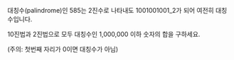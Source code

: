 대칭수(palindrome)인 585는 2진수로 나타내도 1001001001_2가 되어 여전히 대칭수입니다.

10진법과 2진법으로 모두 대칭수인 1,000,000 이하 숫자의 합을 구하세요.

(주의: 첫번째 자리가 0이면 대칭수가 아님)